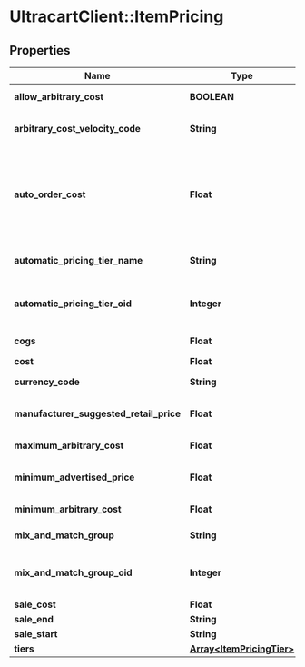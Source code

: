 # UltracartClient::ItemPricing

## Properties
Name | Type | Description | Notes
------------ | ------------- | ------------- | -------------
**allow_arbitrary_cost** | **BOOLEAN** | Allow arbitrary cost | [optional] 
**arbitrary_cost_velocity_code** | **String** | Arbitrary cost velocity code | [optional] 
**auto_order_cost** | **Float** | Cost if customer selects to receive item on auto order.  Set to zero to delete. | [optional] 
**automatic_pricing_tier_name** | **String** | Automatic pricing tier name | [optional] 
**automatic_pricing_tier_oid** | **Integer** | Automatic pricing tier object identifier | [optional] 
**cogs** | **Float** | Cost of goods sold | [optional] 
**cost** | **Float** | Cost | [optional] 
**currency_code** | **String** | Currency code | [optional] 
**manufacturer_suggested_retail_price** | **Float** | Manufacturer suggested retail price | [optional] 
**maximum_arbitrary_cost** | **Float** | Maximum arbitrary cost | [optional] 
**minimum_advertised_price** | **Float** | Minimum advertised price | [optional] 
**minimum_arbitrary_cost** | **Float** | Minimum arbitrary cost | [optional] 
**mix_and_match_group** | **String** | Mix and match group | [optional] 
**mix_and_match_group_oid** | **Integer** | Mix and match group object identifier | [optional] 
**sale_cost** | **Float** | Sale cost | [optional] 
**sale_end** | **String** | Sale end | [optional] 
**sale_start** | **String** | Sale start | [optional] 
**tiers** | [**Array&lt;ItemPricingTier&gt;**](ItemPricingTier.md) | Tiers | [optional] 


